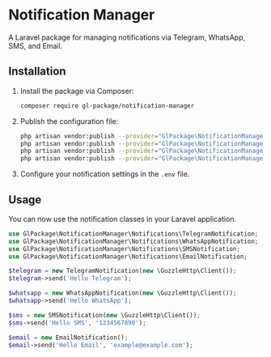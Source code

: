 # Notification Manager

A Laravel package for managing notifications via Telegram, WhatsApp, SMS, and Email.

## Installation

1. Install the package via Composer:
    ```sh
    composer require gl-package/notification-manager
    ```

2. Publish the configuration file:
    ```sh
    php artisan vendor:publish --provider="GlPackage\NotificationManager\Providers\NotificationManagerServiceProvider" --tag=notificationmanager-views
    php artisan vendor:publish --provider="GlPackage\NotificationManager\Providers\NotificationManagerServiceProvider" --tag=notificationmanager-config
    php artisan vendor:publish --provider="GlPackage\NotificationManager\Providers\NotificationManagerServiceProvider" --tag=notificationmanager-controllers
    php artisan vendor:publish --provider="GlPackage\NotificationManager\Providers\NotificationManagerServiceProvider" --tag=notificationmanager-routes
    ```

3. Configure your notification settings in the `.env` file.

## Usage

You can now use the notification classes in your Laravel application.

```php
use GlPackage\NotificationManager\Notifications\TelegramNotification;
use GlPackage\NotificationManager\Notifications\WhatsAppNotification;
use GlPackage\NotificationManager\Notifications\SMSNotification;
use GlPackage\NotificationManager\Notifications\EmailNotification;

$telegram = new TelegramNotification(new \GuzzleHttp\Client());
$telegram->send('Hello Telegram');

$whatsapp = new WhatsAppNotification(new \GuzzleHttp\Client());
$whatsapp->send('Hello WhatsApp');

$sms = new SMSNotification(new \GuzzleHttp\Client());
$sms->send('Hello SMS', '1234567890');

$email = new EmailNotification();
$email->send('Hello Email', 'example@example.com');
